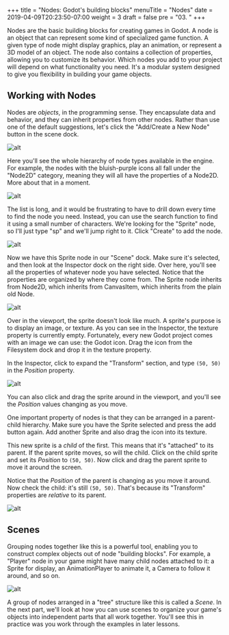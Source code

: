 +++
title = "Nodes: Godot's building blocks"
menuTitle = "Nodes"
date = 2019-04-09T20:23:50-07:00
weight = 3
draft = false
pre = "03. "
+++

Nodes are the basic building blocks for creating games in Godot. A node is an object that can represent some kind of specialized game function. A given type of node might display graphics, play an animation, or represent a 3D model of an object. The node also contains a collection of properties, allowing you to customize its behavior. Which nodes you add to your project will depend on what functionality you need. It's a modular system designed to give you flexibility in building your game objects.

## Working with Nodes

Nodes are _objects_, in the programming sense. They encapsulate data and behavior, and they can inherit properties from other nodes. Rather than use one of the default suggestions, let's click the "Add/Create a New Node" button in the scene dock.

![alt](/godot_recipes/img/101_01_newnode_button.png)

Here you'll see the whole hierarchy of node types available in the engine. For example, the nodes with the bluish-purple icons all fall under the "Node2D" category, meaning they will all have the properties of a Node2D. More about that in a moment.

![alt](/godot_recipes/img/101_01_new_node.png?width=400)

The list is long, and it would be frustrating to have to drill down every time to find the node you need. Instead, you can use the search function to find it using a small number of characters. We're looking for the "Sprite" node, so I'll just type "sp" and we'll jump right to it. Click "Create" to add the node.

![alt](/godot_recipes/img/101_01_sprite.gif)

Now we have this Sprite node in our "Scene" dock. Make sure it's selected, and then look at the Inspector dock on the right side. Over here, you'll see all the properties of whatever node you have selected. Notice that the properties are organized by where they come from. The Sprite node inherits from Node2D, which inherits from CanvasItem, which inherits from the plain old Node.

![alt](/godot_recipes/img/101_01_inspector.png?width=200)

Over in the viewport, the sprite doesn't look like much. A sprite's purpose is to display an image, or texture. As you can see in the Inspector, the texture property is currently empty. Fortunately, every new Godot project comes with an image we can use: the Godot icon. Drag the icon from the Filesystem dock and drop it in the texture property.

In the Inspector, click to expand the "Transform" section, and type `(50, 50)` in the _Position_ property.

![alt](/godot_recipes/img/101_01_transform.png)

You can also click and drag the sprite around in the viewport, and you'll see the _Position_ values changing as you move.

One important property of nodes is that they can be arranged in a parent-child hierarchy. Make sure you have the Sprite selected and press the add button again. Add another Sprite and also drag the icon into its texture.

This new sprite is a _child_ of the first. This means that it's "attached" to its parent. If the parent sprite moves, so will the child. Click on the child sprite and set its _Position_ to `(50, 50)`. Now click and drag the parent sprite to move it around the screen.

Notice that the _Position_ of the parent is changing as you move it around. Now check the child: it's still `(50, 50)`. That's because its "Transform" properties are _relative_ to its parent.

![alt](/godot_recipes/img/g101_01_spritemove.gif?width=250)

## Scenes

Grouping nodes together like this is a powerful tool, enabling you to construct complex objects out of node "building blocks". For example, a "Player" node in your game might have many child nodes attached to it: a Sprite for display, an AnimationPlayer to animate it, a Camera to follow it around, and so on.

![alt](/godot_recipes/img/101_01_scene_tree_example.png)

A group of nodes arranged in a "tree" structure like this is called a _Scene_. In the next part, we'll look at how you can use scenes to organize your game's objects into independent parts that all work together. You'll see this in practice was you work through the examples in later lessons.
